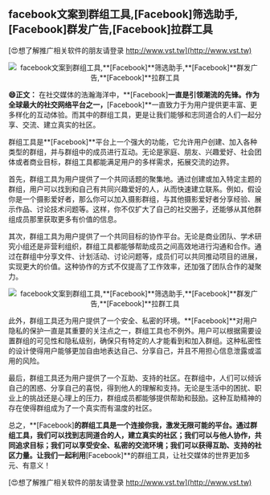 ## **facebook文案到群组工具,**[Facebook]**筛选助手,**[Facebook]**群发广告,**[Facebook]**拉群工具**

[😍想了解推广相关软件的朋友请登录 http://www.vst.tw](http://www.vst.tw)

 <center><img src="https://vst.tw/MP4/tuiguang/png/8.png" alt="facebook文案到群组工具,**[Facebook]**筛选助手,**[Facebook]**群发广告,**[Facebook]**拉群工具"></center>

**😄正文：**
在社交媒体的浩瀚海洋中，**[Facebook]**一直是引领潮流的先锋。作为全球最大的社交网络平台之一，**[Facebook]**一直致力于为用户提供更丰富、更多样化的互动体验。而其中的群组工具，更是让我们能够和志同道合的人们一起分享、交流、建立真实的社区。

群组工具是**[Facebook]**平台上一个强大的功能，它允许用户创建、加入各种类型的群组，并与群组中的成员进行互动。无论是家庭、朋友、兴趣爱好、社会团体或者商业目标，群组工具都能满足用户的多样需求，拓展交流的边界。

首先，群组工具为用户提供了一个共同话题的聚集地。通过创建或加入特定主题的群组，用户可以找到和自己有共同兴趣爱好的人，从而快速建立联系。例如，假设你是一个摄影爱好者，那么你可以加入摄影群组，与其他摄影爱好者分享经验、展示作品、讨论技术问题等。这样，你不仅扩大了自己的社交圈子，还能够从其他群组成员那里获取更多有价值的信息。

其次，群组工具为用户提供了一个共同目标的协作平台。无论是商业团队、学术研究小组还是非营利组织，群组工具都能够帮助成员之间高效地进行沟通和合作。通过在群组中分享文件、计划活动、讨论问题等，成员们可以共同推动项目的进展，实现更大的价值。这种协作的方式不仅提高了工作效率，还加强了团队合作的凝聚力。

 <center><img src="https://vst.tw/MP4/tuiguang/png/5.png" alt="facebook文案到群组工具,**[Facebook]**筛选助手,**[Facebook]**群发广告,**[Facebook]**拉群工具"></center>

此外，群组工具还为用户提供了一个安全、私密的环境。**[Facebook]**对用户隐私的保护一直是其重要的关注点之一，群组工具也不例外。用户可以根据需要设置群组的可见性和隐私级别，确保只有特定的人才能看到和加入群组。这种私密性的设计使得用户能够更加自由地表达自己、分享自己，并且不用担心信息泄露或滥用的风险。

最后，群组工具还为用户提供了一个互助、支持的社区。在群组中，人们可以倾诉自己的困惑、分享自己的喜悦，得到他人的理解和支持。无论是生活中的困扰、职业上的挑战还是心理上的压力，群组成员都能够提供帮助和鼓励。这种互助精神的存在使得群组成为了一个真实而有温度的社区。

总之，**[Facebook]**的群组工具是一个连接你我，激发无限可能的平台。通过群组工具，我们可以找到志同道合的人，建立真实的社区；我们可以与他人协作，共同追求目标；我们可以享受安全、私密的交流环境；我们可以获得互助、支持的社区力量。让我们一起利用**[Facebook]**的群组工具，让社交媒体的世界更加多元、有意义！

[😍想了解推广相关软件的朋友请登录 http://www.vst.tw](http://www.vst.tw)



